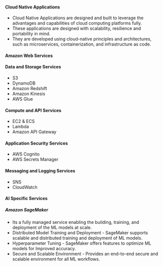 #### Cloud Native Applications 

- Cloud Native Applications are designed and built to leverage the advantages and capabilities of cloud computing platforms fully. 
- These applications are designed with scalability, resilience and portability in mind. 
- They are developed using cloud-native principles and architectures, such as microservices, containerization, and infrastructure as code. 


#### Amazon Web Services 

#### Data and Storage Services 

- S3 
- DynamoDB 
- Amazon Redshift 
- Amazon Kinesis 
- AWS Glue 

#### Compute and API Services 

- EC2 & ECS 
- Lambda 
- Amazon API Gateway 


#### Application Security Services 

- AWS Cognito 
- AWS Secrets Manager 


#### Messaging and Logging Services 

- SNS 
- CloudWatch 

#### AI Specific Services

##### Amazon SageMaker

- Its a fully managed service enabling the building, training, and deployment of the ML models at scale. 
- Distributed Model Training and Deployment - SageMaker supports scalable and distributed training and deployment of ML models. 
- Hyperparameter Tuning - SageMaker offers features to optimize ML models for Improved accuracy. 
- Secure and Scalable Environment - Provides an end-to-end secure and scalable environment for all ML workflows. 

